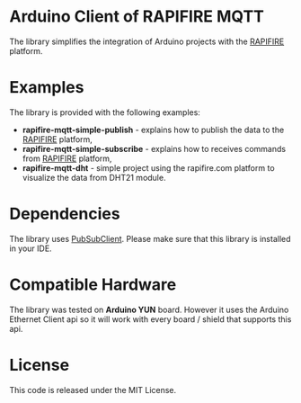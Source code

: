 # Arduino Client of RAPIFIRE MQTT

The library simplifies the integration of Arduino projects with the [RAPIFIRE](http://rapifire.com) platform.

# Examples

The library is provided with the following examples:

* __rapifire-mqtt-simple-publish__ - explains how to publish the data to the [RAPIFIRE](http://rapifire.com) platform,
* __rapifire-mqtt-simple-subscribe__ - explains how to receives commands from [RAPIFIRE](http://rapifire.com) platform,
* __rapifire-mqtt-dht__ - simple project using the rapifire.com platform to visualize the data from DHT21 module.

# Dependencies

The library uses [PubSubClient](https://github.com/knolleary/pubsubclient). Please make sure that this library is installed in your IDE.

# Compatible Hardware

The library was tested on __Arduino YUN__ board. However it uses the Arduino Ethernet Client api so it will work with every board / shield that supports this api.

# License

This code is released under the MIT License.
